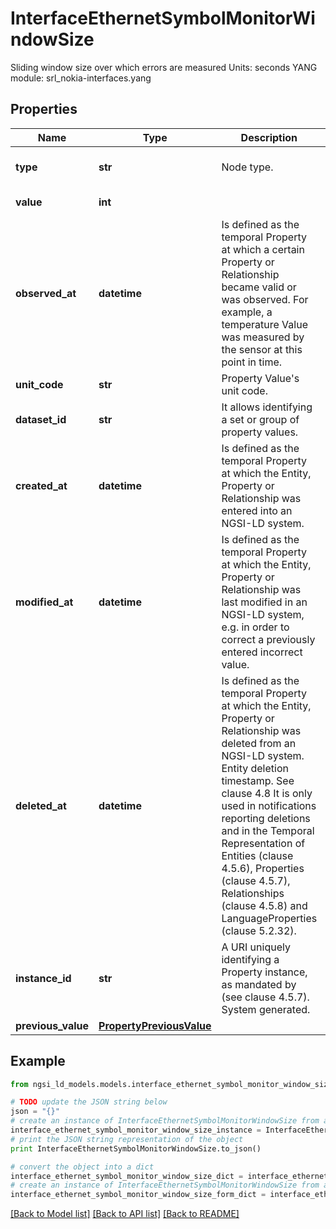 # InterfaceEthernetSymbolMonitorWindowSize

Sliding window size over which errors are measured  Units: seconds  YANG module: srl_nokia-interfaces.yang 

## Properties

Name | Type | Description | Notes
------------ | ------------- | ------------- | -------------
**type** | **str** | Node type.  | [optional] [default to 'Property']
**value** | **int** |  | [default to 10]
**observed_at** | **datetime** | Is defined as the temporal Property at which a certain Property or Relationship became valid or was observed. For example, a temperature Value was measured by the sensor at this point in time.  | [optional] 
**unit_code** | **str** | Property Value&#39;s unit code.  | [optional] 
**dataset_id** | **str** | It allows identifying a set or group of property values.  | [optional] 
**created_at** | **datetime** | Is defined as the temporal Property at which the Entity, Property or Relationship was entered into an NGSI-LD system.  | [optional] [readonly] 
**modified_at** | **datetime** | Is defined as the temporal Property at which the Entity, Property or Relationship was last modified in an NGSI-LD system, e.g. in order to correct a previously entered incorrect value.  | [optional] [readonly] 
**deleted_at** | **datetime** | Is defined as the temporal Property at which the Entity, Property or Relationship was deleted from an NGSI-LD system.  Entity deletion timestamp. See clause 4.8 It is only used in notifications reporting deletions and in the Temporal Representation of Entities (clause 4.5.6), Properties (clause 4.5.7), Relationships (clause 4.5.8) and LanguageProperties (clause 5.2.32).  | [optional] [readonly] 
**instance_id** | **str** | A URI uniquely identifying a Property instance, as mandated by (see clause 4.5.7). System generated.  | [optional] [readonly] 
**previous_value** | [**PropertyPreviousValue**](PropertyPreviousValue.md) |  | [optional] 

## Example

```python
from ngsi_ld_models.models.interface_ethernet_symbol_monitor_window_size import InterfaceEthernetSymbolMonitorWindowSize

# TODO update the JSON string below
json = "{}"
# create an instance of InterfaceEthernetSymbolMonitorWindowSize from a JSON string
interface_ethernet_symbol_monitor_window_size_instance = InterfaceEthernetSymbolMonitorWindowSize.from_json(json)
# print the JSON string representation of the object
print InterfaceEthernetSymbolMonitorWindowSize.to_json()

# convert the object into a dict
interface_ethernet_symbol_monitor_window_size_dict = interface_ethernet_symbol_monitor_window_size_instance.to_dict()
# create an instance of InterfaceEthernetSymbolMonitorWindowSize from a dict
interface_ethernet_symbol_monitor_window_size_form_dict = interface_ethernet_symbol_monitor_window_size.from_dict(interface_ethernet_symbol_monitor_window_size_dict)
```
[[Back to Model list]](../README.md#documentation-for-models) [[Back to API list]](../README.md#documentation-for-api-endpoints) [[Back to README]](../README.md)


